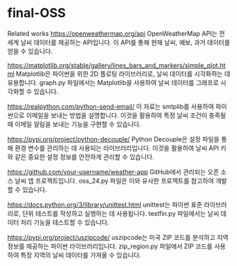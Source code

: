 # final-OSS
Related works
https://openweathermap.org/api
OpenWeatherMap API는 전 세계 날씨 데이터를 제공하는 API입니다. 이 API를 통해 현재 날씨, 예보, 과거 데이터를 얻을 수 있습니다.

https://matplotlib.org/stable/gallery/lines_bars_and_markers/simple_plot.html
Matplotlib은 파이썬을 위한 2D 플로팅 라이브러리로, 날씨 데이터를 시각화하는 데 유용합니다. graph.py 파일에서는 Matplotlib을 사용하여 날씨 데이터를 그래프로 시각화할 수 있습니다.

https://realpython.com/python-send-email/
이 자료는 smtplib를 사용하여 파이썬으로 이메일을 보내는 방법을 설명합니다. 이것을 활용하여 특정 날씨 조건이 충족될 때 이메일 알림을 보내는 기능을 구현할 수 있습니다.

https://pypi.org/project/python-decouple/
Python Decouple은 설정 파일을 통해 환경 변수를 관리하는 데 사용되는 라이브러리입니다. 이것을 활용하여 날씨 API 키와 같은 중요한 설정 정보를 안전하게 관리할 수 있습니다.

https://github.com/your-username/weather-app
GitHub에서 관리되는 오픈 소스 날씨 앱 프로젝트입니다. oss_24.py 파일은 이와 유사한 프로젝트를 참고하여 개발할 수 있습니다.

https://docs.python.org/3/library/unittest.html
unittest는 파이썬 표준 라이브러리로, 단위 테스트를 작성하고 실행하는 데 사용됩니다. testfin.py 파일에서는 날씨 데이터 처리 기능을 테스트할 수 있습니다.

https://pypi.org/project/uszipcode/
uszipcode는 미국 ZIP 코드를 분석하고 지역 정보를 제공하는 파이썬 라이브러리입니다. zip_region.py 파일에서 ZIP 코드를 사용하여 특정 지역의 날씨 데이터를 가져올 수 있습니다.

